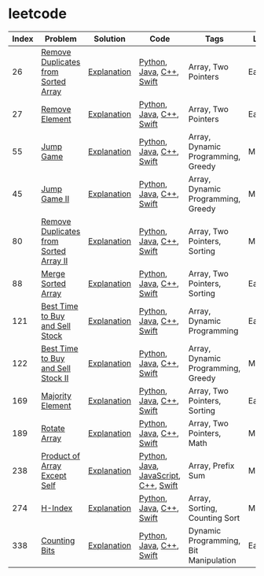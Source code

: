 # leetcode

| Index | Problem | Solution | Code | Tags | Level |
| ----- | ------- | -------- | ---- | ---- | ----- |
| 26 | [Remove Duplicates from Sorted Array](https://leetcode.com/problems/remove-duplicates-from-sorted-array/description/) | [Explanation](solutions/26/26.md) | [Python](solutions/26/26.py), [Java](solutions/26/26.java), [C++](solutions/26/26.cpp), [Swift](solutions/26/26.swift) | Array, Two Pointers | Easy |
| 27 | [Remove Element](https://leetcode.com/problems/remove-element/) | [Explanation](solutions/27/27.md) | [Python](solutions/27/27.py), [Java](solutions/27/27.java), [C++](solutions/27/27.cpp), [Swift](solutions/27/27.swift) | Array, Two Pointers | Easy |
| 55 | [Jump Game](https://leetcode.com/problems/jump-game/) | [Explanation](solutions/55/55.md) | [Python](solutions/55/55.py), [Java](solutions/55/55.java), [C++](solutions/55/55.cpp), [Swift](solutions/55/55.swift) | Array, Dynamic Programming, Greedy | Medium |
| 45 | [Jump Game II](https://leetcode.com/problems/jump-game-ii/) | [Explanation](solutions/45/45.md) | [Python](solutions/45/45.py), [Java](solutions/45/45.java), [C++](solutions/45/45.cpp), [Swift](solutions/45/45.swift) | Array, Dynamic Programming, Greedy | Medium |
| 80 | [Remove Duplicates from Sorted Array II](https://leetcode.com/problems/remove-duplicates-from-sorted-array-ii/description/) | [Explanation](solutions/80/80.md) | [Python](solutions/80/80.py), [Java](solutions/80/80.java), [C++](solutions/80/80.cpp), [Swift](solutions/80/80.swift) | Array, Two Pointers, Sorting | Medium |
| 88 | [Merge Sorted Array](https://leetcode.com/problems/merge-sorted-array/) | [Explanation](solutions/88/88.md) | [Python](solutions/88/88.py), [Java](solutions/88/88.java), [C++](solutions/88/88.cpp), [Swift](solutions/88/88.swift) | Array, Two Pointers, Sorting | Easy |
| 121 | [Best Time to Buy and Sell Stock](https://leetcode.com/problems/best-time-to-buy-and-sell-stock/) | [Explanation](solutions/121/121.md) | [Python](solutions/121/121.py), [Java](solutions/121/121.java), [C++](solutions/121/121.cpp), [Swift](solutions/121/121.swift) | Array, Dynamic Programming | Easy |
| 122 | [Best Time to Buy and Sell Stock II](https://leetcode.com/problems/best-time-to-buy-and-sell-stock-ii/) | [Explanation](solutions/122/122.md) | [Python](solutions/122/122.py), [Java](solutions/122/122.java), [C++](solutions/122/122.cpp), [Swift](solutions/122/122.swift) | Array, Dynamic Programming, Greedy | Medium |
| 169 | [Majority Element](https://leetcode.com/problems/majority-element/) | [Explanation](solutions/169/169.md) | [Python](solutions/169/169.py), [Java](solutions/169/169.java), [C++](solutions/169/169.cpp), [Swift](solutions/169/169.swift) | Array, Two Pointers, Sorting | Easy |
| 189 | [Rotate Array](https://leetcode.com/problems/rotate-array/) | [Explanation](solutions/189/189.md) | [Python](solutions/189/189.py), [Java](solutions/189/189.java), [C++](solutions/189/189.cpp), [Swift](solutions/189/189.swift) | Array, Two Pointers, Math | Medium |
| 238 | [Product of Array Except Self](https://leetcode.com/problems/product-of-array-except-self/) | [Explanation](solutions/238/238.md) | [Python](solutions/238/238.py), [Java](solutions/238/238.java), [JavaScript](solutions/238/238.js), [C++](solutions/238/238.cpp), [Swift](solutions/238/238.swift) | Array, Prefix Sum | Medium |
| 274 | [H-Index](https://leetcode.com/problems/h-index/) | [Explanation](solutions/274/274.md) | [Python](solutions/274/274.py), [Java](solutions/274/274.java), [C++](solutions/274/274.cpp), [Swift](solutions/274/274.swift) | Array, Sorting, Counting Sort | Medium |
| 338 | [Counting Bits](https://leetcode.com/problems/counting-bits/) | [Explanation](solutions/338/338.md) | [Python](solutions/338/338.py), [Java](solutions/338/338.java), [C++](solutions/338/338.cpp), [Swift](solutions/338/338.swift) | Dynamic Programming, Bit Manipulation | Easy |